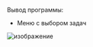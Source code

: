 Вывод программы: 

  - Меню с выбором задач

![изображение](https://github.com/user-attachments/assets/40f8eb2f-0120-49bf-b2f0-2d86e8634ac4)
